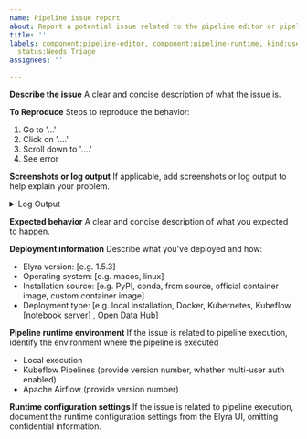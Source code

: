 ```yaml
---
name: Pipeline issue report
about: Report a potential issue related to the pipeline editor or pipeline execution
title: ''
labels: component:pipeline-editor, component:pipeline-runtime, kind:user-feedback,
  status:Needs Triage
assignees: ''

---
```


**Describe the issue**
A clear and concise description of what the issue is.

**To Reproduce**
Steps to reproduce the behavior:
1. Go to '...'
2. Click on '....'
3. Scroll down to '....'
4. See error

**Screenshots or log output**
If applicable, add screenshots or log output to help explain your problem.
<details><summary>Log Output</summary>
<pre>
Paste the log output here.
</pre>
</details>

**Expected behavior**
A clear and concise description of what you expected to happen.

**Deployment information**
Describe what you've deployed and how:
 - Elyra version: [e.g. 1.5.3]
 - Operating system: [e.g. macos, linux]
 - Installation source: [e.g. PyPI, conda, from source, official container image, custom container image]
 - Deployment type: [e.g. local installation, Docker, Kubernetes, Kubeflow [notebook server] , Open Data Hub]

**Pipeline runtime environment**
If the issue is related to pipeline execution, identify the environment where the pipeline is executed
 - Local execution
 - Kubeflow Pipelines (provide version number, whether multi-user auth enabled)
 - Apache Airflow (provide version number)
 
**Runtime configuration settings**
If the issue is related to pipeline execution, document the runtime configuration settings from the Elyra UI, omitting confidential information.

